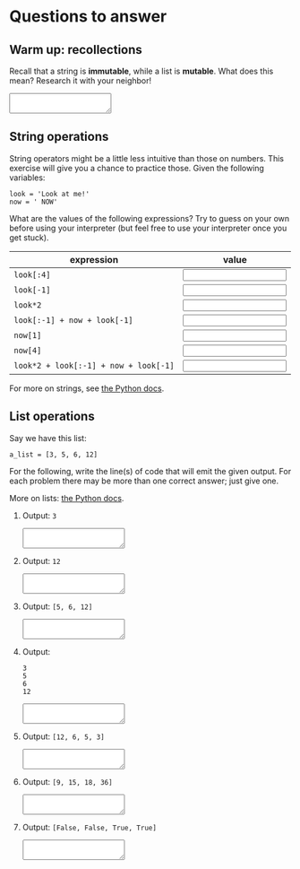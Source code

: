 # Questions to answer

## Warm up: recollections

Recall that a string is **immutable**, while a list is **mutable**. What does
this mean? Research it with your neighbor!

<textarea name="e[2-11]"></textarea>

## String operations

String operators might be a little less intuitive than those on numbers. This
exercise will give you a chance to practice those. Given the following 
variables:

	look = 'Look at me!'
	now = ' NOW'

What are the values of the following expressions? Try to guess on your own
before using your interpreter (but feel free to use your interpreter once you 
get stuck).

|expression                           |value                               |
|-------------------------------------|------------------------------------|
|`look[:4]`                           |<input name="e[2-12-1]" type="text">|
|`look[-1]`                           |<input name="e[2-12-2]" type="text">|
|`look*2`                             |<input name="e[2-12-3]" type="text">|
|`look[:-1] + now + look[-1]`         |<input name="e[2-12-4]" type="text">|
|`now[1]`                             |<input name="e[2-12-5]" type="text">|
|`now[4]`                             |<input name="e[2-12]-6" type="text">|
|`look*2 + look[:-1] + now + look[-1]`|<input name="e[2-12-7]" type="text">|

For more on strings, see [the Python docs](http://docs.python.org/release/2.6.6/library/stdtypes.html#string-methods).

## List operations

Say we have this list:

	a_list = [3, 5, 6, 12]

For the following, write the line(s) of code that will emit the given output.
For each problem there may be more than one correct answer; just give one. 

More on lists: [the Python docs](http://docs.python.org/release/2.6.6/tutorial/datastructures.html).

1.	Output: `3`

	<textarea name="e[2-13-1]"></textarea>

2.	Output: `12`

	<textarea name="e[2-13-2]"></textarea>

3.	Output: `[5, 6, 12]`

	<textarea name="e[2-13-3]"></textarea>

4.	Output:

		3
		5
		6
		12

	<textarea name="e[2-13-4]"></textarea>

5.	Output: `[12, 6, 5, 3]`

	<textarea name="e[2-13-5]"></textarea>

6.	Output: `[9, 15, 18, 36]`

	<textarea name="e[2-13-6]"></textarea>

7.	Output: `[False, False, True, True]`

	<textarea name="e[2-13-7]"></textarea>

